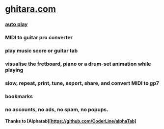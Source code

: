 # [ghitara.com](https://ghitara.com)

### [auto play](https://ghitara.com/index.php?play2=C/CelelalteCuvinte/CelelalteCuvinte-LaCeasTirziu.gp5&genere=dummy0.jpg&sse=3279-3395-0&plpa)
### MIDI to guitar pro converter
### play music score or guitar tab
### visualise the fretboard, piano or a drum-set animation while playing
### slow, repeat, print, tune, export, share, and convert MIDI to gp7
### bookmarks
### no accounts, no ads, no spam, no popups.


#### Thanks to [Alphatab][https://github.com/CoderLine/alphaTab]



